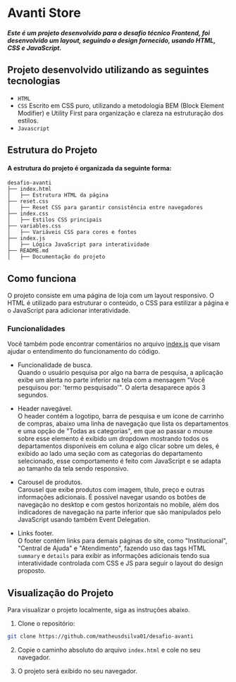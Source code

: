# Avanti Store
##### Este é um projeto desenvolvido para o desafio técnico Frontend, foi desenvolvido um layout, seguindo o design fornecido, usando HTML, CSS e JavaScript.

## Projeto desenvolvido utilizando as seguintes tecnologias
  - `HTML`
  - `CSS` Escrito em CSS puro, utilizando a metodologia BEM (Block Element Modifier) e Utility First para organização e clareza na estruturação dos estilos.
  - `Javascript`

## Estrutura do Projeto
#### A estrutura do projeto é organizada da seguinte forma:

```
desafio-avanti
├── index.html
│   ├── Estrutura HTML da página
├── reset.css
│   ├── Reset CSS para garantir consistência entre navegadores
├── index.css
│   ├── Estilos CSS principais
├── variables.css
│   ├── Variáveis CSS para cores e fontes
├── index.js
│   ├── Lógica JavaScript para interatividade
├── README.md
│   ├── Documentação do projeto
```

## Como funciona
O projeto consiste em uma página de loja com um layout responsivo. O HTML é utilizado para estruturar o conteúdo, o CSS para estilizar a página e o JavaScript para adicionar interatividade.

### Funcionalidades
Você também pode encontrar comentários no arquivo [index.js](https://github.com/matheusdsilva01/desafio-avanti/blob/c2e8b83a655e0516cbca0a1d89ce749cb95c8d13/index.js) que visam ajudar o entendimento do funcionamento do código.

- Funcionalidade de busca.\
  Quando o usuário pesquisa por algo na barra de pesquisa, a aplicação exibe um alerta no parte inferior na tela com a mensagem "Você pesquisou por: 'termo pesquisado'". O alerta desaparece após 3 segundos.

- Header navegável.\
  O header contém a logotipo, barra de pesquisa e um ícone de carrinho de compras, abaixo uma linha de navegação que lista os departamentos e uma opção de "Todas as categorias", em que ao passar o mouse sobre esse elemento é exibido um dropdown mostrando todos os departamentos disponíveis em coluna e algo clicar sobre um deles, é exibido ao lado uma seção com as categorias do departamento selecionado, esse comportamento é feito com JavaScript e se adapta ao tamanho da tela sendo responsivo.

- Carousel de produtos.\
  Carousel que exibe produtos com imagem, título, preço e outras informações adicionais. É possível navegar usando os botões de navegação no desktop e com gestos horizontais no mobile, além dos indicadores de navegação na parte inferior que são manipulados pelo JavaScript usando também Event Delegation.

- Links footer.\
  O footer contém links para demais páginas do site, como "Institucional", "Central de Ajuda" e "Atendimento", fazendo uso das tags HTML `summary` e `details` para exibir as informações adicionais tendo sua interatividade controlada com CSS e JS para seguir o layout do design proposto.

## Visualização do Projeto
Para visualizar o projeto localmente, siga as instruções abaixo.

1. Clone o repositório:

```bash
git clone https://github.com/matheusdsilva01/desafio-avanti
```
2. Copie o caminho absoluto do arquivo `index.html` e cole no seu navegador.

3. O projeto será exibido no seu navegador.
